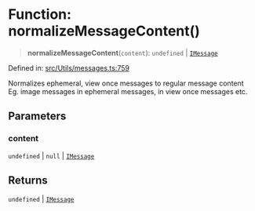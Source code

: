 # Function: normalizeMessageContent()

> **normalizeMessageContent**(`content`): `undefined` \| [`IMessage`](../namespaces/proto/interfaces/IMessage.md)

Defined in: [src/Utils/messages.ts:759](https://github.com/Fokusdotid/Baileys/blob/abcb8d9f2160683543784d4a7641ec0f8c55ed7e/src/Utils/messages.ts#L759)

Normalizes ephemeral, view once messages to regular message content
Eg. image messages in ephemeral messages, in view once messages etc.

## Parameters

### content

`undefined` | `null` | [`IMessage`](../namespaces/proto/interfaces/IMessage.md)

## Returns

`undefined` \| [`IMessage`](../namespaces/proto/interfaces/IMessage.md)

